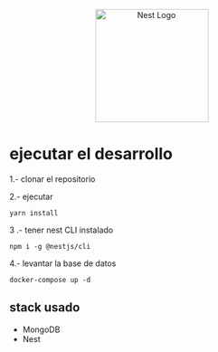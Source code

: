 <p align="center">
  <a href="http://nestjs.com/" target="blank"><img src="https://nestjs.com/img/logo-small.svg" width="200" alt="Nest Logo" /></a>
</p>


# ejecutar el desarrollo

1.- clonar el repositorio

2.- ejecutar
```
yarn install
```

3 .- tener nest CLI instalado

```
npm i -g @nestjs/cli
```

4.- levantar la base de datos

```
docker-compose up -d
```


## stack usado

* MongoDB
* Nest